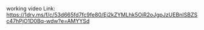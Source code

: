 working video Link: https://1drv.ms/f/c/53d665fd7fc9fe80/Ej2kZYMLhk5OiR2oJgpJzUEBnISBZSc47hPjO1D0Bq-wdw?e=AMYYSd
